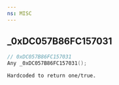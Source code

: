 ```yaml
---
ns: MISC
---
```

## _0xDC057B86FC157031

```c
// 0xDC057B86FC157031
Any _0xDC057B86FC157031();
```

```
Hardcoded to return one/true.
```

